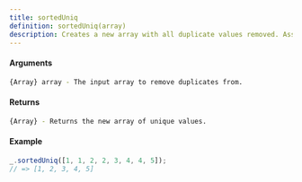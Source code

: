 ```yaml
---
title: sortedUniq
definition: sortedUniq(array)
description: Creates a new array with all duplicate values removed. Assumes the input array is already sorted.
---
```



#### Arguments


```bash
{Array} array - The input array to remove duplicates from.
```


#### Returns


```bash
{Array} - Returns the new array of unique values.
```


#### Example


```ts
_.sortedUniq([1, 1, 2, 2, 3, 4, 4, 5]);
// => [1, 2, 3, 4, 5]
```